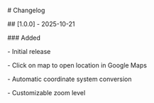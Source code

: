 \# Changelog



\## \[1.0.0] - 2025-10-21



\### Added

\- Initial release

\- Click on map to open location in Google Maps

\- Automatic coordinate system conversion

\- Customizable zoom level

